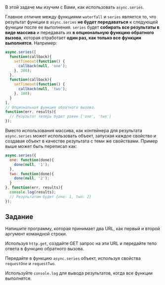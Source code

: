 В этой задаче мы изучим с Вами, как использовать `async.series`.

Главное отличие между функциями `waterfall` и `series` является то, что результат функции
в `async.series` **не будет передаваться** к следующей функции после ее выполнения.
`series` будет **собирать все результаты в виде массива** и передавать их
**в опциональную функцию обратного вызова**, которая отработает **один раз,
как только все функции выполнятся**.
Например:

```js
async.series([
  function(callback){
    setTimeout(function() {
      callback(null, 'one');
    }, 200);
  },
  function(callback){
    setTimeout(function() {
      callback(null, 'two');
    }, 100);
  }
],
// Опциональная функция обратного вызова.
function(err, results){
  // Результат теперь будет равен ['one', 'two']
});
```
Вместо использования массива, как контейнера для результата `async.series` может
использовать объект, запуская каждое свойство и создавая объект в качестве
результата с теми же свойствами. Пример выше может быть переписал как:

```js
async.series({
  one: function(done){
    done(null, '1');
  },
  two: function(done){
    done(null, '2');
  }
}, function(err, results){
  console.log(results);
  // Результатом будет {one: 1, two: 2}
});
```

## Задание

Напишите программу, которая принимает два URL, как первый и второй аргумент
командной строки.

Используя `http.get`, создайте GET запрос на эти URL и передайте тело ответа в
функцию обратного вызова.

Передайте в функцию `async.series` объект, используя свойства `requestOne` и
`requestTwo`.

Используйте `console.log` для вывода результатов, когда все функции выполнятся.
